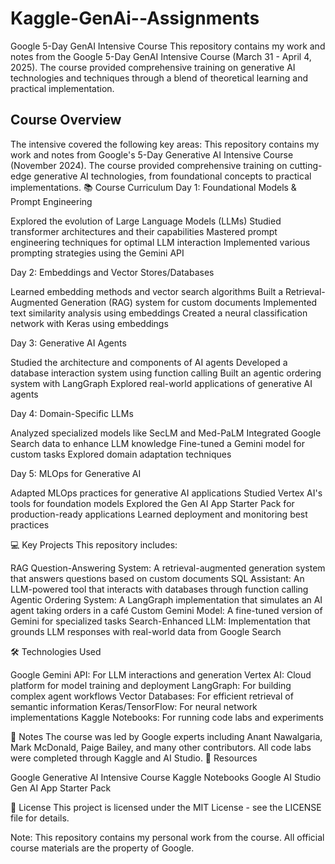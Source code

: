 # Kaggle-GenAi--Assignments
Google 5-Day GenAI Intensive Course
This repository contains my work and notes from the Google 5-Day GenAI Intensive Course (March 31 - April 4, 2025). The course provided comprehensive training on generative AI technologies and techniques through a blend of theoretical learning and practical implementation.
## Course Overview
The intensive covered the following key areas:
This repository contains my work and notes from Google's 5-Day Generative AI Intensive Course (November 2024). The course provided comprehensive training on cutting-edge generative AI technologies, from foundational concepts to practical implementations.
📚 Course Curriculum
Day 1: Foundational Models & Prompt Engineering

Explored the evolution of Large Language Models (LLMs)
Studied transformer architectures and their capabilities
Mastered prompt engineering techniques for optimal LLM interaction
Implemented various prompting strategies using the Gemini API

Day 2: Embeddings and Vector Stores/Databases

Learned embedding methods and vector search algorithms
Built a Retrieval-Augmented Generation (RAG) system for custom documents
Implemented text similarity analysis using embeddings
Created a neural classification network with Keras using embeddings

Day 3: Generative AI Agents

Studied the architecture and components of AI agents
Developed a database interaction system using function calling
Built an agentic ordering system with LangGraph
Explored real-world applications of generative AI agents

Day 4: Domain-Specific LLMs

Analyzed specialized models like SecLM and Med-PaLM
Integrated Google Search data to enhance LLM knowledge
Fine-tuned a Gemini model for custom tasks
Explored domain adaptation techniques

Day 5: MLOps for Generative AI

Adapted MLOps practices for generative AI applications
Studied Vertex AI's tools for foundation models
Explored the Gen AI App Starter Pack for production-ready applications
Learned deployment and monitoring best practices

💻 Key Projects
This repository includes:

RAG Question-Answering System: A retrieval-augmented generation system that answers questions based on custom documents
SQL Assistant: An LLM-powered tool that interacts with databases through function calling
Agentic Ordering System: A LangGraph implementation that simulates an AI agent taking orders in a café
Custom Gemini Model: A fine-tuned version of Gemini for specialized tasks
Search-Enhanced LLM: Implementation that grounds LLM responses with real-world data from Google Search

🛠️ Technologies Used

Google Gemini API: For LLM interactions and generation
Vertex AI: Cloud platform for model training and deployment
LangGraph: For building complex agent workflows
Vector Databases: For efficient retrieval of semantic information
Keras/TensorFlow: For neural network implementations
Kaggle Notebooks: For running code labs and experiments

📝 Notes
The course was led by Google experts including Anant Nawalgaria, Mark McDonald, Paige Bailey, and many other contributors. All code labs were completed through Kaggle and AI Studio.
🔗 Resources

Google Generative AI Intensive Course
Kaggle Notebooks
Google AI Studio
Gen AI App Starter Pack

📄 License
This project is licensed under the MIT License - see the LICENSE file for details.

Note: This repository contains my personal work from the course. All official course materials are the property of Google.
